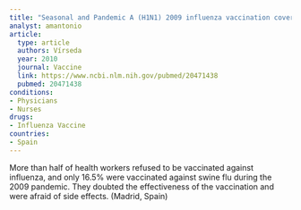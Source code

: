 ```yaml
---
title: "Seasonal and Pandemic A (H1N1) 2009 influenza vaccination coverage and attitudes among health-care workers in a Spanish University Hospital"
analyst: amantonio
article:
  type: article
  authors: Vírseda
  year: 2010
  journal: Vaccine
  link: https://www.ncbi.nlm.nih.gov/pubmed/20471438
  pubmed: 20471438
conditions:
- Physicians
- Nurses
drugs:
- Influenza Vaccine
countries:
- Spain
---
```


More than half of health workers refused to be vaccinated against influenza, and only 16.5% were vaccinated against swine flu during the 2009 pandemic. They doubted the effectiveness of the vaccination and were afraid of side effects. (Madrid, Spain)
